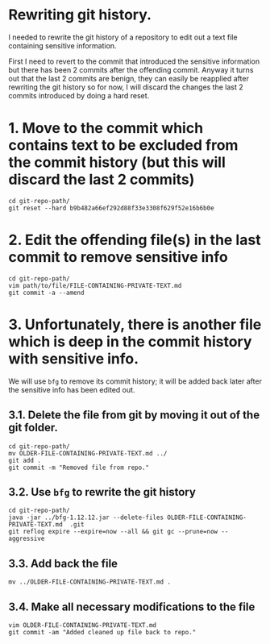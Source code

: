 # Rewriting git history.
I needed to rewrite the git history of a repository to edit out a text file containing sensitive information.

First I need to revert to the commit that introduced the sensitive information but there has been 2 commits after the offending commit.
Anyway it turns out that the last 2 commits are benign, they can easily be reapplied after rewriting the git history so for now, 
I will discard the changes the last 2 commits introduced by doing a hard reset.


# 1. Move to the commit which contains text to be excluded from the commit history (but this will discard the last 2 commits)
```
cd git-repo-path/
git reset --hard b9b482a66ef292d88f33e3308f629f52e16b6b0e
```

# 2. Edit the offending file(s) in the last commit to remove sensitive info
```
cd git-repo-path/
vim path/to/file/FILE-CONTAINING-PRIVATE-TEXT.md
git commit -a --amend
```


# 3. Unfortunately, there is another file which is deep in the commit history with sensitive info.
We will use `bfg` to remove its commit history; it will be added back later after the sensitive info has been edited out.

## 3.1. Delete the file from git by moving it out of the git folder.
```
cd git-repo-path/
mv OLDER-FILE-CONTAINING-PRIVATE-TEXT.md ../
git add .
git commit -m "Removed file from repo."
```

## 3.2. Use `bfg` to rewrite the git history 
```
cd git-repo-path/
java -jar ../bfg-1.12.12.jar --delete-files OLDER-FILE-CONTAINING-PRIVATE-TEXT.md  .git
git reflog expire --expire=now --all && git gc --prune=now --aggressive
```

## 3.3. Add back the file
```
mv ../OLDER-FILE-CONTAINING-PRIVATE-TEXT.md .
```

## 3.4. Make all necessary modifications to the file
```
vim OLDER-FILE-CONTAINING-PRIVATE-TEXT.md
git commit -am "Added cleaned up file back to repo."
```






